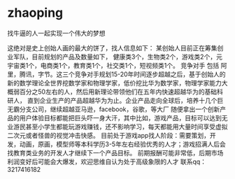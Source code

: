 # zhaoping
找牛逼的人一起实现一个伟大的梦想

这绝对是史上创始人画的最大的饼了，找人信息如下：
某创始人目前正在筹集创业军队，目前规划的产品及数量如下，
健康类3个，生物类2个，游戏类2个，元宇宙类1个，电商类1个，教育类1个，社交类1个，短视频类1个。
竞争对手 包括 阿里，腾讯，字节。这三个竞争对手规划15-20年时间逐步超越之后，基于创始人的新的数学理论全世界挖数学家和物理学家，低价挖比华为数学家，物理学家能力大概弱百分之50左右的人，然后用新理论带领他们在五年内快速超越华为的基础科研人，
直到企业生产的产品超越华为为止。企业产品走向全球后，培养十几个巨无霸分支公司，继续超越亚马逊，facebook，谷歌，等大厂
随便拿出一个创新产品的用户体验目标都能把巨头吓一身大汗，其中比如，游戏产品，目标可以达到无业游民甚至小学生都能玩游戏赚钱，还不影响学习，每天都能用大量时间享受虚拟二次元或者怪兽的视觉冲击快感。
目前处于游戏app找人阶段：需要策划，开发，动画，原画，模型师等本科学历3-5年左右经验优秀的人才；游戏招满人后会找教育类业务的开发人才继续下一个产品目标。
前期报酬可能非常低，后期市场利润变好后可能会大爆发，欢迎思维自认为处于高级象限的人才
联系qq：3217416182
